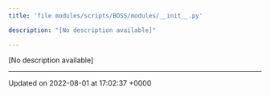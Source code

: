 ```yaml
---
title: 'file modules/scripts/BOSS/modules/__init__.py'

description: "[No description available]"

---
```







[No description available]






-------------------------------

Updated on 2022-08-01 at 17:02:37 +0000
